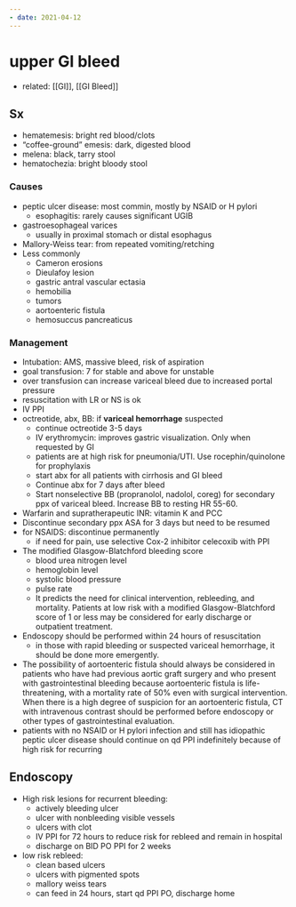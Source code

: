 ```yaml
---
- date: 2021-04-12
---
```


# upper GI bleed

- related: [[GI]], [[GI Bleed]]

## Sx

- hematemesis: bright red blood/clots
- “coffee-ground” emesis: dark, digested blood
- melena: black, tarry stool
- hematochezia: bright bloody stool

### Causes
- peptic ulcer disease: most commin, mostly by NSAID or H pylori
	- esophagitis: rarely causes significant UGIB
- gastroesophageal varices
	- usually in proximal stomach or distal esophagus
- Mallory-Weiss tear: from repeated vomiting/retching
- Less commonly
	- Cameron erosions
	- Dieulafoy lesion
	- gastric antral vascular ectasia
	- hemobilia
	- tumors
	- aortoenteric fistula
	- hemosuccus pancreaticus

### Management

- Intubation: AMS, massive bleed, risk of aspiration
- goal transfusion: 7 for stable and above for unstable
- over transfusion can increase variceal bleed due to increased portal pressure
- resuscitation with LR or NS is ok
- IV PPI
- octreotide, abx, BB: if **variceal hemorrhage** suspected
	- continue octreotide 3-5 days
	- IV erythromycin: improves gastric visualization. Only when requested by GI
	- patients are at high risk for pneumonia/UTI. Use rocephin/quinolone for prophylaxis
	- start abx for all patients with cirrhosis and GI bleed
	- Continue abx for 7 days after bleed
	- Start nonselective BB (propranolol, nadolol, coreg) for secondary ppx of variceal bleed. Increase BB to resting HR 55-60.
- Warfarin and supratherapeutic INR: vitamin K and PCC
- Discontinue secondary ppx ASA for 3 days but need to be resumed
- for NSAIDS: discontinue permanently
	- if need for pain, use selective Cox-2 inhibitor celecoxib  with PPI
- The modified Glasgow-Blatchford bleeding score
	- blood urea nitrogen level
	- hemoglobin level
	- systolic blood pressure
	- pulse rate
	- It predicts the need for clinical intervention, rebleeding, and mortality. Patients at low risk with a modified Glasgow-Blatchford score of 1 or less may be considered for early discharge or outpatient treatment.
- Endoscopy should be performed within 24 hours of resuscitation
	- in those with rapid bleeding or suspected variceal hemorrhage, it should be done more emergently. 
- The possibility of aortoenteric fistula should always be considered in patients who have had previous aortic graft surgery and who present with gastrointestinal bleeding because aortoenteric fistula is life-threatening, with a mortality rate of 50% even with surgical intervention. When there is a high degree of suspicion for an aortoenteric fistula, CT with intravenous contrast should be performed before endoscopy or other types of gastrointestinal evaluation.
- patients with no NSAID or H pylori infection and still has idiopathic peptic ulcer disease should continue on qd PPI indefinitely because of high risk for recurring

## Endoscopy
- High risk lesions for recurrent bleeding:
	- actively bleeding ulcer
	- ulcer with nonbleeding visible vessels
	- ulcers with clot
	- IV PPI for 72 hours to reduce risk for rebleed and remain in hospital
	- discharge on BID PO PPI for 2 weeks
- low risk rebleed:
	- clean based ulcers
	- ulcers with pigmented spots
	- mallory weiss tears
	- can feed in 24 hours, start qd PPI PO, discharge home

 